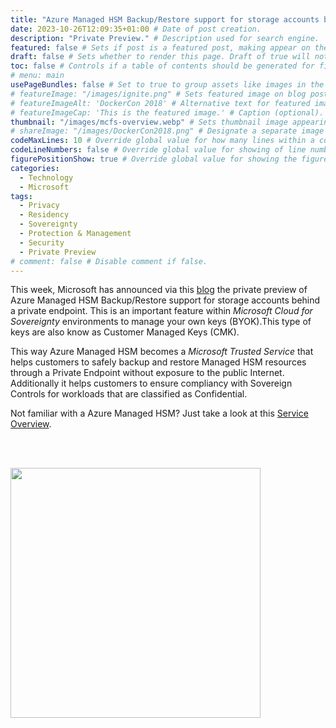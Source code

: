 ```yaml
---
title: "Azure Managed HSM Backup/Restore support for storage accounts behind a Private Endpoint" # Title of the blog post.
date: 2023-10-26T12:09:35+01:00 # Date of post creation.
description: "Private Preview." # Description used for search engine.
featured: false # Sets if post is a featured post, making appear on the home page side bar.
draft: false # Sets whether to render this page. Draft of true will not be rendered.
toc: false # Controls if a table of contents should be generated for first-level links automatically.
# menu: main
usePageBundles: false # Set to true to group assets like images in the same folder as this post.
# featureImage: "/images/ignite.png" # Sets featured image on blog post.
# featureImageAlt: 'DockerCon 2018' # Alternative text for featured image.
# featureImageCap: 'This is the featured image.' # Caption (optional).
thumbnail: "/images/mcfs-overview.webp" # Sets thumbnail image appearing inside card on homepage.
# shareImage: "/images/DockerCon2018.png" # Designate a separate image for social media sharing.
codeMaxLines: 10 # Override global value for how many lines within a code block before auto-collapsing.
codeLineNumbers: false # Override global value for showing of line numbers within code block.
figurePositionShow: true # Override global value for showing the figure label.
categories:
  - Technology
  - Microsoft
tags:
  - Privacy
  - Residency
  - Sovereignty
  - Protection & Management
  - Security
  - Private Preview
# comment: false # Disable comment if false.
---
```


This week, Microsoft has announced via this <a href="https://techcommunity.microsoft.com/t5/azure-confidential-computing/private-preview-azure-managed-hsm-backup-restore-when-storage/ba-p/3964407">blog</a> the private preview of Azure Managed HSM Backup/Restore support for storage accounts behind a private endpoint. This is an important feature within *Microsoft Cloud for Sovereignty* environments to manage your own keys (BYOK).This type of keys are also know as Customer Managed Keys (CMK).

This way Azure Managed HSM becomes a *Microsoft Trusted Service* that helps customers to safely backup and restore Managed HSM resources through a Private Endpoint without exposure to the public Internet. Additionally it helps customers to ensure compliancy with Sovereign Controls for workloads that are classified as Confidential.


Not familiar with a Azure Managed HSM? Just take a look at this [Service Overview](https://learn.microsoft.com/en-us/azure/key-vault/managed-hsm/overview).

<br><br>

<img src="/images/mcfs-overview.webp" width="400" height="400">

<br>
<br>

